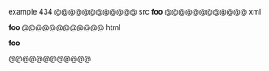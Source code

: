 example 434
@@@@@@@@@@@@ src
**foo**
@@@@@@@@@@@@ xml
<?xml version="1.0" encoding="UTF-8"?>
<!DOCTYPE document SYSTEM "CommonMark.dtd">
<document xmlns="http://commonmark.org/xml/1.0">
  <paragraph>
    <strong>
      <text>foo</text>
    </strong>
  </paragraph>
</document>
@@@@@@@@@@@@ html
<p><strong>foo</strong></p>
@@@@@@@@@@@@
